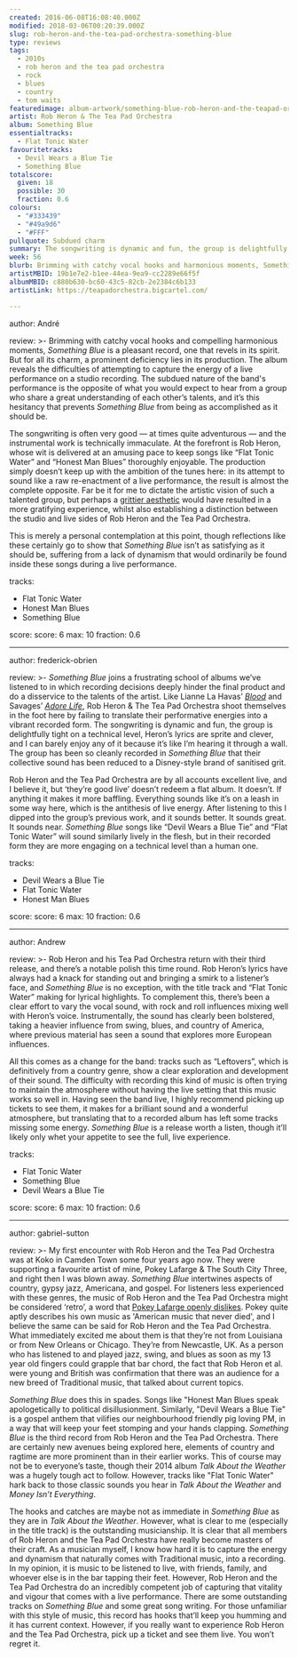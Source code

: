 ```yaml
---
created: 2016-06-08T16:08:40.000Z
modified: 2018-03-06T00:20:39.000Z
slug: rob-heron-and-the-tea-pad-orchestra-something-blue
type: reviews
tags:
  - 2010s
  - rob heron and the tea pad orchestra
  - rock
  - blues
  - country
  - tom waits
featuredimage: album-artwork/something-blue-rob-heron-and-the-teapad-orchestra.jpg
artist: Rob Heron & The Tea Pad Orchestra
album: Something Blue
essentialtracks:
  - Flat Tonic Water
favouritetracks:
  - Devil Wears a Blue Tie
  - Something Blue
totalscore:
  given: 18
  possible: 30
  fraction: 0.6
colours:
  - "#333439"
  - "#49a9d6"
  - "#FFF"
pullquote: Subdued charm
summary: The songwriting is dynamic and fun, the group is delightfully tight on a technical level, Heron’s lyrics are sprite and clever, and I can barely enjoy any of it because it’s like I’m hearing it through a wall.
week: 56
blurb: Brimming with catchy vocal hooks and harmonious moments, Something Blue is a pleasant record, but its production leaves much to be desired.
artistMBID: 19b1e7e2-b1ee-44ea-9ea9-cc2289e66f5f
albumMBID: c880b630-bc60-43c5-82cb-2e2384c6b133
artistLink: https://teapadorchestra.bigcartel.com/

---
```


author: André

review: >-
  Brimming with catchy vocal hooks and compelling harmonious moments, *Something Blue* is a pleasant record, one that revels in its spirit. But for all its charm, a prominent deficiency lies in its production. The album reveals the difficulties of attempting to capture the energy of a live performance on a studio recording. The subdued nature of the band's performance is the opposite of what you would expect to hear from a group who share a great understanding of each other’s talents, and it’s this hesitancy that prevents *Something Blue* from being as accomplished as it should be. 
  
  The songwriting is often very good — at times quite adventurous — and the instrumental work is technically immaculate. At the forefront is Rob Heron, whose wit is delivered at an amusing pace to keep songs like “Flat Tonic Water” and “Honest Man Blues” thoroughly enjoyable. The production simply doesn’t keep up with the ambition of the tunes here: in its attempt to sound like a raw re-enactment of a live performance, the result is almost the complete opposite. Far be it for me to dictate the artistic vision of such a talented group, but perhaps a [grittier aesthetic](/reviews/tom-waits-rain-dogs/) would have resulted in a more gratifying experience, whilst also establishing a distinction between the studio and live sides of Rob Heron and the Tea Pad Orchestra. 
  
  This is merely a personal contemplation at this point, though reflections like these certainly go to show that *Something Blue* isn’t as satisfying as it should be, suffering from a lack of dynamism that would ordinarily be found inside these songs during a live performance.

tracks:
  - Flat Tonic Water
  - ­Honest Man Blues
  - ­­Something Blue

score:
  score: 6
  max: 10
  fraction: 0.6

---
author: frederick-obrien

review: >-
  *Something Blue* joins a frustrating school of albums we’ve listened to in which recording decisions deeply hinder the final product and do a disservice to the talents of the artist. Like Lianne La Havas’ [*Blood*](/reviews/lianne-la-havas-blood/) and Savages’ [*Adore Life*](/reviews/adore-life/), Rob Heron & The Tea Pad Orchestra shoot themselves in the foot here by failing to translate their performative energies into a vibrant recorded form. The songwriting is dynamic and fun, the group is delightfully tight on a technical level, Heron’s lyrics are sprite and clever, and I can barely enjoy any of it because it’s like I’m hearing it through a wall. The group has been so cleanly recorded in *Something Blue* that their collective sound has been reduced to a Disney-style brand of sanitised grit. 
  
  Rob Heron and the Tea Pad Orchestra are by all accounts excellent live, and I believe it, but ‘they’re good live’ doesn’t redeem a flat album. It doesn’t. If anything it makes it more baffling. Everything sounds like it’s on a leash in some way here, which is the antithesis of live energy. After listening to this I dipped into the group’s previous work, and it sounds better. It sounds great. It sounds near. *Something Blue* songs like “Devil Wears a Blue Tie” and “Flat Tonic Water” will sound similarly lively in the flesh, but in their recorded form they are more engaging on a technical level than a human one.

tracks:
  - Devil Wears a Blue Tie
  - ­Flat Tonic Water
  - ­Honest Man Blues

score:
  score: 6
  max: 10
  fraction: 0.6

---
author: Andrew

review: >-
  Rob Heron and his Tea Pad Orchestra return with their third release, and there’s a notable polish this time round. Rob Heron’s lyrics have always had a knack for standing out and bringing a smirk to a listener’s face, and *Something Blue* is no exception, with the title track and “Flat Tonic Water” making for lyrical highlights. To complement this, there’s been a clear effort to vary the vocal sound, with rock and roll influences mixing well with Heron’s voice. Instrumentally, the sound has clearly been bolstered, taking a heavier influence from swing, blues, and country of America, where previous material has seen a sound that explores more European influences. 
  
  All this comes as a change for the band: tracks such as “Leftovers”, which is definitively from a country genre, show a clear exploration and development of their sound. The difficulty with recording this kind of music is often trying to maintain the atmosphere without having the live setting that this music works so well in. Having seen the band live, I highly recommend picking up tickets to see them, it makes for a brilliant sound and a wonderful atmosphere, but translating that to a recorded album has left some tracks missing some energy. *Something Blue* is a release worth a listen, though it’ll likely only whet your appetite to see the full, live experience.

tracks:
  - Flat Tonic Water
  - ­Something Blue
  - ­Devil Wears a Blue Tie

score:
  score: 6
  max: 10
  fraction: 0.6

---
author: gabriel-sutton

review: >-
  My first encounter with Rob Heron and the Tea Pad Orchestra was at Koko in Camden Town some four years ago now. They were supporting a favourite artist of mine, Pokey Lafarge & The South City Three, and right then I was blown away. _Something Blue_ intertwines aspects of country, gypsy jazz, Americana, and gospel. For listeners less experienced with these genres, the music of Rob Heron and the Tea Pad Orchestra might be considered ‘retro’, a word that [Pokey Lafarge openly dislikes](https://www.youtube.com/watch?v=No22bRC1-gA). Pokey quite aptly describes his own music as 'American music that never died', and I believe the same can be said for Rob Heron and the Tea Pad Orchestra. What immediately excited me about them is that they’re not from Louisiana or from New Orleans or Chicago. They’re from Newcastle, UK. As a person who has listened to and played jazz, swing, and blues as soon as my 13 year old fingers could grapple that bar chord, the fact that Rob Heron et al. were young and British was confirmation that there was an audience for a new breed of Traditional music, that talked about current topics.

  *Something Blue* does this in spades. Songs like "Honest Man Blues speak apologetically to political disillusionment. Similarly, "Devil Wears a Blue Tie" is a gospel anthem that vilifies our neighbourhood friendly pig loving PM, in a way that will keep your feet stomping and your hands clapping. *Something Blue* is the third record from Rob Heron and the Tea Pad Orchestra. There are certainly new avenues being explored here, elements of country and ragtime are more prominent than in their earlier works. This of course may not be to everyone’s taste, though their 2014 album *Talk About the Weather* was a hugely tough act to follow. However, tracks like "Flat Tonic Water" hark back to those classic sounds you hear in *Talk About the Weather* and *Money Isn’t Everything*.

  The hooks and catches are maybe not as immediate in *Something Blue* as they are in *Talk About the Weather*. However, what is clear to me (especially in the title track) is the outstanding musicianship. It is clear that all members of Rob Heron and the Tea Pad Orchestra have really become masters of their craft. As a musician myself, I know how hard it is to capture the energy and dynamism that naturally comes with Traditional music, into a recording. In my opinion, it is music to be listened to live, with friends, family, and whoever else is in the bar tapping their feet. However, Rob Heron and the Tea Pad Orchestra do an incredibly competent job of capturing that vitality and vigour that comes with a live performance. There are some outstanding tracks on *Something Blue* and some great song writing. For those unfamiliar with this style of music, this record has hooks that’ll keep you humming and it has current context. However, if you really want to experience Rob Heron and the Tea Pad Orchestra, pick up a ticket and see them live. You won’t regret it.
